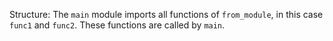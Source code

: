 Structure: The `main` module imports all functions of `from_module`, in this case `func1` and `func2`. These functions are called by `main`.
